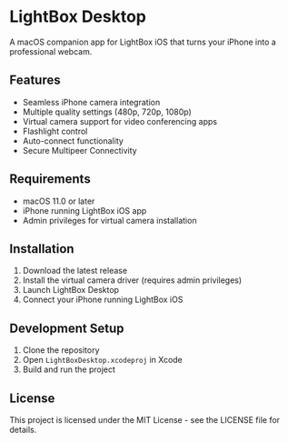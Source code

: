 # LightBox Desktop

A macOS companion app for LightBox iOS that turns your iPhone into a professional webcam.

## Features

- Seamless iPhone camera integration
- Multiple quality settings (480p, 720p, 1080p)
- Virtual camera support for video conferencing apps
- Flashlight control
- Auto-connect functionality
- Secure Multipeer Connectivity

## Requirements

- macOS 11.0 or later
- iPhone running LightBox iOS app
- Admin privileges for virtual camera installation

## Installation

1. Download the latest release
2. Install the virtual camera driver (requires admin privileges)
3. Launch LightBox Desktop
4. Connect your iPhone running LightBox iOS

## Development Setup

1. Clone the repository
2. Open `LightBoxDesktop.xcodeproj` in Xcode
3. Build and run the project

## License

This project is licensed under the MIT License - see the LICENSE file for details. 